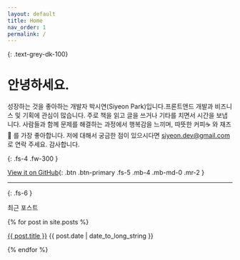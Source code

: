 ```yaml
---
layout: default
title: Home
nav_order: 1
permalink: /
---
```

{: .text-grey-dk-100}


# 안녕하세요.

성장하는 것을 좋아하는 개발자 박시연(Siyeon Park)입니다.프론트앤드 개발과 비즈니스 및 기획에 관심이 많습니다. 주로 책을 읽고 글을 쓰거나 기타를 치면서 시간을 보냅니다. 사람들과 함께 문제를 해결하는 과정에서 행복감을 느끼며, 따뜻한 커피☕️ 와 재즈🎷 를 가장 좋아합니다. 저에 대해서 궁금한 점이 있으시다면 <siyeon.dev@gmail.com>로 연락 주세요. 감사합니다.

{: .fs-4 .fw-300 }

[View it on GitHub](https://github.com/siyeon-dev){: .btn .btn-primary .fs-5 .mb-4 .mb-md-0 .mr-2 }

---
{: .fs-6 }

최근 포스트

<!-- 1. date가 있는 모든 post를 가져오기 -->
<!-- 2. 가져온 post를 최신 순으로 정렬하기 -->
{% for post in site.posts %}

<a href="{{ site.baseurl }}{{ post.url }}">{{ post.title }}</a>
{{ post.date | date_to_long_string }}

{% endfor %}